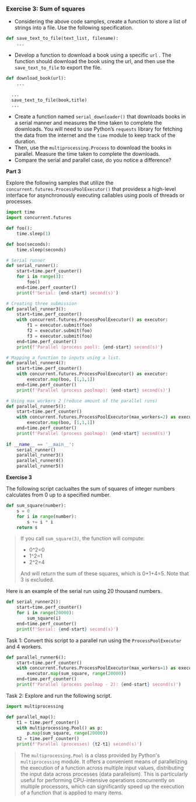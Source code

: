 ### Exercise 3: Sum of squares

* Considering the above code samples, create a function to store a list of strings into a file. Use the following specification.

```python
def save_text_to_file(text_list, filename):
 	...
```

* Develop a function to download a book using a specific `url` .  The function should download the book using the url, and then use the `save_text_to_file` to export the file.

```python
def download_book(url):
	...
  
  ...
  save_text_to_file(book,title)
  ...
```

* Create a function named `serial_downloader()` that downloads books in a serial manner and measures the time taken to complete the downloads. You will need to use Python’s `requests` library for fetching the data from the internet and the `time` module to keep track of the duration.
* Then, use the `multiprocessing.Process` to download the books in parallel. Measure the time taken to complete the downloads.
* Compare the serial and parallel case, do you notice a difference?

**Part 3**

Explore the following samples that utilize the `concurrent.futures.ProcessPoolExecutor()` that providesx	 a high-level interface for asynchronously executing callables using pools of threads or processes. 

```python
import time
import concurrent.futures

def foo():
    time.sleep(1)

def boo(seconds):
    time.sleep(seconds)

# Serial runner
def serial_runner():
    start=time.perf_counter()
    for i in range(3):
        foo()
    end=time.perf_counter()
    print(f'Serial: {end-start} second(s)')

# Creating three submission
def parallel_runner3():
    start=time.perf_counter()
    with concurrent.futures.ProcessPoolExecutor() as executor:
        f1 = executor.submit(foo)
        f2 = executor.submit(foo)
        f3 = executor.submit(foo)
    end=time.perf_counter()
    print(f'Parallel (process pool): {end-start} second(s)')

# Mapping a function to inputs using a list.
def parallel_runner4():
    start=time.perf_counter()
    with concurrent.futures.ProcessPoolExecutor() as executor:
        executor.map(boo, [1,1,1])
    end=time.perf_counter()
    print(f'Parallel (process poolmap): {end-start} second(s)')

# Using max_workers 2 (reduce amount of the parallel runs)
def parallel_runner5():
    start=time.perf_counter()
    with concurrent.futures.ProcessPoolExecutor(max_workers=2) as executor:
        executor.map(boo, [1,1,1])
    end=time.perf_counter()
    print(f'Parallel (process poolmap): {end-start} second(s)')
    
if __name__ == '__main__':
    serial_runner()
    parallel_runner3()
    parallel_runner4()
    parallel_runner5()
```

**Exercise 3**

The following script caclualtes the sum of squares of integer numbers calculates from 0 up to a specified number.

```python
def sum_square(number):
    s = 0
    for i in range(number):
        s += i * i
    return s
```

> If you call `sum_square(3)`, the function will compute:
>
> - 0^2=0
> - 1^2=1
> - 2^2=4
>
> And will return the sum of these squares, which is 0+1+4=5. Note that 3 is excluded.

Here is an example of the serial run using 20 thousand numbers.

```python
def serial_runner2():
    start=time.perf_counter()
    for i in range(20000):
        sum_square(i)
    end=time.perf_counter()
    print(f'Serial: {end-start} second(s)')
```

Task 1: Convert this script to a parallel run using the `ProcessPoolExecutor` and 4 workers.

```python
def parallel_runner6():
    start=time.perf_counter()
    with concurrent.futures.ProcessPoolExecutor(max_workers=1) as executor:
        executor.map(sum_square, range(20000))
    end=time.perf_counter()
    print(f'Parallel (process poolmap - 2): {end-start} second(s)')
```

Task 2: Explore and run the following script.

```python
import multiprocessing

def parallel_map():
    t1 = time.perf_counter()
    with multiprocessing.Pool() as p:
        p.map(sum_square, range(20000))
    t2 = time.perf_counter()
    print(f'Parallel (processes) {t2-t1} second(s)')
```

> The `multiprocessing.Pool` is a class provided by Python's `multiprocessing` module. It offers a convenient means of parallelizing the execution of a function across multiple input values, distributing the input data across processes (data parallelism). This is particularly useful for performing CPU-intensive operations concurrently on multiple processors, which can significantly speed up the execution of a function that is applied to many items.

